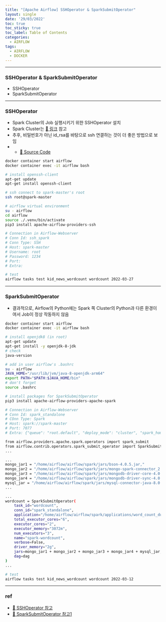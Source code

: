 ```yaml
---
title: "[Apache Airflow] SSHOperator & SparkSubmitOperator"
layout: single
date: '29/03/2022'
toc: true
toc_sticky: true
toc_label: Table of Contents
categories:
  - AIRFLOW
tags:
  - AIRFLOW
  - DOCKER
---
```


---
### SSHOperator & SparkSubmitOperator
* SSHOperator
* SparkSubmitOperator

---

### SSHOperator
* Spark Cluster의 Job 실행시키기 위한 SSHOperator 설치
* Spark Cluster는 [🔗 링크](https://github.com/carl020958/docker) 참고
* 추후, 비밀번호가 아닌 id_rsa를 바탕으로 ssh 연결하는 것이 더 좋은 방법으로 보임
* * [🔗 Source Code](https://github.com/carl020958/kid_news_wordcount/blob/main/airflow/dags/kid_news_wordcount.py)

```bash
docker container start airflow
docker container exec -it airflow bash

# install openssh-client
apt-get update
apt-get install openssh-client

# ssh connect to spark-master's root
ssh root@spark-master

# airflow virtual environment
su - airflow
cd airflow
source ./.venv/bin/activate
pip3 install apache-airflow-providers-ssh

# Connection in Airflow-Webserver
# Conn Id: ssh_spark
# Conn Type: SSH
# Host: spark-master
# Username: root
# Password: 1234
# Port:
# Extra:

# test
airflow tasks test kid_news_wordcount wordcount 2022-03-27
```
---

### SparkSubmitOperator
* 결과적으로, Airflow의 Python에는 Spark 쪽 Cluster의 Python과 다른 환경이여서 Job이 정상 작동하지 않음

```bash
docker container start airflow
docker container exec -it airflow bash

# install openjdk8 (in root)
apt-get update
apt-get install -y openjdk-8-jdk
# check
java-version

# add in user airflow's .bashrc
su - airflow
JAVA_HOME="/usr/lib/jvm/java-8-openjdk-arm64"
export PATH="$PATH:$JAVA_HOME/bin"
# don't forget
source .bashrc

# install packages for SparkSubmitOperator
pip3 install apache-airflow-providers-apache-spark

# Connection in Airflow-Webserver
# Conn Id: spark_standalone
# COnn Type: Spark
# Host: spark://spark-master
# Port: 7077
# Extra: {"queue": "root.default", "deploy_mode": "cluster", "spark_home":"/usr/bin/spark-3.1.2-bin-hadoop3.2", "spark_binary": "spark-submit", "namespace": "default"}

from airflow.providers.apache.spark.operators import spark_submit
from airflow.contrib.operators.spark_submit_operator import SparkSubmitOperator
...

...
mongo_jar1 = "/home/airflow/airflow/spark/jars/bson-4.0.5.jar,"
mongo_jar2 = "/home/airflow/airflow/spark/jars/mongo-spark-connector_2.12-3.0.1.jar,"
mongo_jar3 = "/home/airflow/airflow/spark/jars/mongodb-driver-core-4.0.5.jar,"
mongo_jar4 = "/home/airflow/airflow/spark/jars/mongodb-driver-sync-4.0.5.jar,"
mysql_jar = "/home/airflow/airflow/spark/jars/mysql-connector-java-8.0.21.jar"
...

...
wordcount = SparkSubmitOperator(
    task_id="wordcount",
    conn_id="spark_standalone",
    application="/home/airflow/airflow/spark/applications/word_count_dump.py",
    total_executor_cores="6",
    executor_cores="2",
    executor_memory="3072m",
    num_executors="3",
    name="spark-wordcount",
    verbose=False,
    driver_memory="2g",
    jars=mongo_jar1 + mongo_jar2 + mongo_jar3 + mongo_jar4 + mysql_jar,
    dag=dag
)
...

# test
airflow tasks test kid_news_wordcount wordcount 2022-03-12
```
---




### ref 
* [🔗 SSHOperator 참고](https://stackoverflow.com/questions/57700262/need-help-running-spark-submit-in-apache-airflow)
* [🔗 SparkSubmitOperator 참고1](https://stackoverflow.com/questions/53344285/is-there-a-way-to-submit-spark-job-on-different-server-running-master)